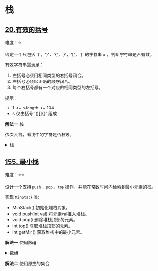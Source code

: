 # 栈

## [20.有效的括号](https://leetcode.cn/problems/valid-parentheses)

难度：⭐️

给定一个只包括 '('，')'，'{'，'}'，'['，']' 的字符串 s ，判断字符串是否有效。

有效字符串需满足：

1. 左括号必须用相同类型的右括号闭合。
2. 左括号必须以正确的顺序闭合。
3. 每个右括号都有一个对应的相同类型的左括号。

提示：  
- 1 <= s.length <= 104
- s 仅由括号 '()[]{}' 组成

**解法一** 栈

依次入栈，看栈中的字符是否相等。

<details>
  <summary>栈</summary>

  ```java
    public boolean isValid(String s) {
        Stack<Character> stack = new Stack<>();
        for (int i = 0; i < s.length(); i++) {
            char c = s.charAt(i);
            if (stack.isEmpty()) {
                stack.push(c);
            } else {
                char top = stack.peek();
                if (c - top == 1 || c - top == 2) {
                    stack.pop();
                } else {
                    stack.push(c);
                }
            }
        }
        return stack.isEmpty();
    }
  ```
</details>

## [155. 最小栈](https://leetcode.cn/problems/min-stack/description)

难度：⭐️⭐️

设计一个支持 `push` `，pop` `，top` 操作，并能在常数时间内检索到最小元素的栈。

实现 `MinStack` 类:

- MinStack() 初始化堆栈对象。
- void push(int val) 将元素val推入堆栈。
- void pop() 删除堆栈顶部的元素。
- int top() 获取堆栈顶部的元素。
- int getMin() 获取堆栈中的最小元素。

**解法一** 使用数组

<details>
  <summary>数组</summary>

```java
class MinStack {

    private int min = Integer.MAX_VALUE;
    private int capcity = 30000;
    private int[] elements;
    private int index = -1;

    public MinStack() {
        elements = new int[capcity];
    }
    
    public void push(int val) {
        if (index >= elements.length - 1) {
            int[] temp = elements;
            elements = new int[(temp.length >> 1) + temp.length];
            System.arraycopy(temp, 0, elements, 0, temp.length);
        }
        elements[++index] = val;
        min = Math.min(min, val);
    }
    
    public void pop() {
        int top = elements[index];
        if (top == min) {
            min = Integer.MAX_VALUE;
            for (int i = 0; i < index; i++) {
                min = Math.min(min, elements[i]);
            }
        }
        index--;
        if (index < (elements.length >> 1) && index > capcity) {
            int[] temp = elements;
            elements = new int[elements.length >> 1];
            System.arraycopy(temp, 0, elements, 0, elements.length);
        }
    }
    
    public int top() {
        return elements[index];
    }
    
    public int getMin() {
        return min;
    }
}
```
</details>

**解法二** 使用原生的集合

